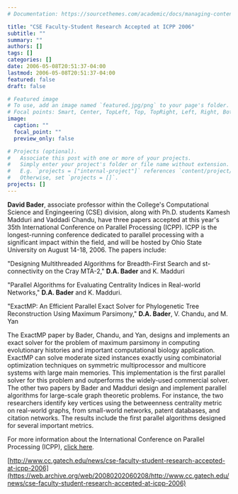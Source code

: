 ```yaml
---
# Documentation: https://sourcethemes.com/academic/docs/managing-content/

title: "CSE Faculty-Student Research Accepted at ICPP 2006"
subtitle: ""
summary: ""
authors: []
tags: []
categories: []
date: 2006-05-08T20:51:37-04:00
lastmod: 2006-05-08T20:51:37-04:00
featured: false
draft: false

# Featured image
# To use, add an image named `featured.jpg/png` to your page's folder.
# Focal points: Smart, Center, TopLeft, Top, TopRight, Left, Right, BottomLeft, Bottom, BottomRight.
image:
  caption: ""
  focal_point: ""
  preview_only: false

# Projects (optional).
#   Associate this post with one or more of your projects.
#   Simply enter your project's folder or file name without extension.
#   E.g. `projects = ["internal-project"]` references `content/project/deep-learning/index.md`.
#   Otherwise, set `projects = []`.
projects: []
---
```


**David Bader**, associate professor within the College's Computational Science and Engingeering (CSE) division, along with Ph.D. students Kamesh Madduri and Vaddadi Chandu, have three papers accepted at this year's 35th International Conference on Parallel Processing (ICPP). ICPP is the longest-running conference dedicated to parallel processing with a significant impact within the field, and will be hosted by Ohio State University on August 14-18, 2006. The papers include:

"Designing Multithreaded Algorithms for Breadth-First Search and st-connectivity on the Cray MTA-2," **D.A. Bader** and K. Madduri

"Parallel Algorithms for Evaluating Centrality Indices in Real-world Networks," **D.A. Bader** and K. Madduri.

"ExactMP: An Efficient Parallel Exact Solver for Phylogenetic Tree Reconstruction Using Maximum Parsimony," **D.A. Bader**, V. Chandu, and M. Yan

The ExactMP paper by Bader, Chandu, and Yan, designs and implements an exact solver for the problem of maximum parsimony in computing evolutionary histories and important computational biology application. ExactMP can solve moderate sized instances exactly using combinatorial optimization techniques on symmetric multiprocessor and multicore systems with large main memories. This implementation is the first parallel solver for this problem and outperforms the widely-used commercial solver. The other two papers by Bader and Madduri design and implement parallel algorithms for large-scale graph theoretic problems. For instance, the two researchers identify key vertices using the betweenness centrality metric on real-world graphs, from small-world networks, patent databases, and citation networks. The results include the first parallel algorithms designed for several important metrics.

For more information about the International Conference on Parallel Processing (ICPP), [click here](https://web.archive.org/web/20080509145841/http://www.cse.ohio-state.edu/~icpp2006/).

[http://www.cc.gatech.edu/news/cse-faculty-student-research-accepted-at-icpp-2006](https://web.archive.org/web/20080202060208/http://www.cc.gatech.edu/news/cse-faculty-student-research-accepted-at-icpp-2006)

